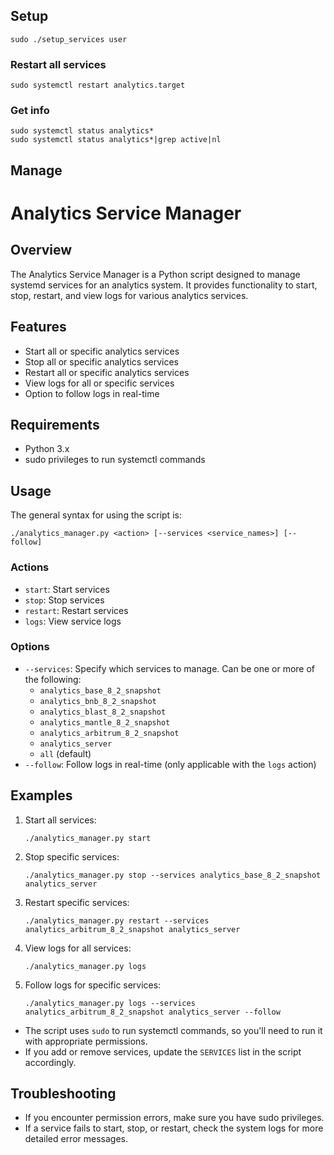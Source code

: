 ## Setup

```
sudo ./setup_services user
```

### Restart all services
```
sudo systemctl restart analytics.target
```

### Get info
```
sudo systemctl status analytics*
sudo systemctl status analytics*|grep active|nl
```

## Manage

# Analytics Service Manager

## Overview

The Analytics Service Manager is a Python script designed to manage systemd services for an analytics system. It provides functionality to start, stop, restart, and view logs for various analytics services.

## Features

- Start all or specific analytics services
- Stop all or specific analytics services
- Restart all or specific analytics services
- View logs for all or specific services
- Option to follow logs in real-time

## Requirements

- Python 3.x
- sudo privileges to run systemctl commands

## Usage

The general syntax for using the script is:

```
./analytics_manager.py <action> [--services <service_names>] [--follow]
```

### Actions

- `start`: Start services
- `stop`: Stop services
- `restart`: Restart services
- `logs`: View service logs

### Options

- `--services`: Specify which services to manage. Can be one or more of the following:
    - `analytics_base_8_2_snapshot`
    - `analytics_bnb_8_2_snapshot`
    - `analytics_blast_8_2_snapshot`
    - `analytics_mantle_8_2_snapshot`
    - `analytics_arbitrum_8_2_snapshot`
    - `analytics_server`
    - `all` (default)
- `--follow`: Follow logs in real-time (only applicable with the `logs` action)

## Examples

1. Start all services:
   ```
   ./analytics_manager.py start
   ```

2. Stop specific services:
   ```
   ./analytics_manager.py stop --services analytics_base_8_2_snapshot analytics_server
   ```

3. Restart specific services:
   ```
   ./analytics_manager.py restart --services analytics_arbitrum_8_2_snapshot analytics_server
   ```

4. View logs for all services:
   ```
   ./analytics_manager.py logs
   ```

5. Follow logs for specific services:
   ```
   ./analytics_manager.py logs --services analytics_arbitrum_8_2_snapshot analytics_server --follow
   ```

- The script uses `sudo` to run systemctl commands, so you'll need to run it with appropriate permissions.
- If you add or remove services, update the `SERVICES` list in the script accordingly.

## Troubleshooting
- If you encounter permission errors, make sure you have sudo privileges.
- If a service fails to start, stop, or restart, check the system logs for more detailed error messages.
